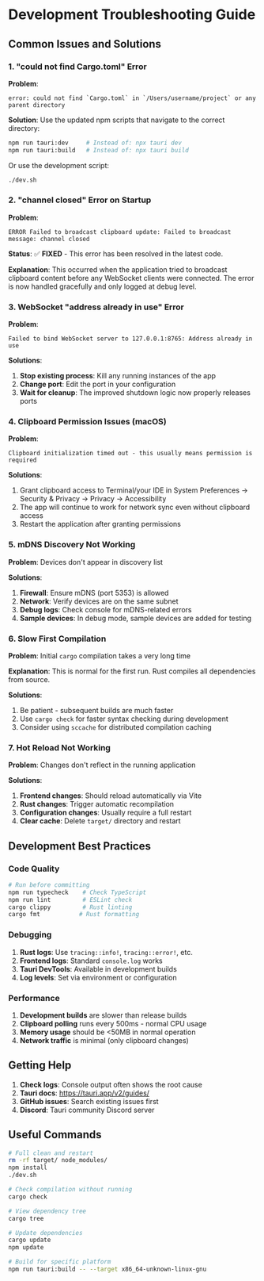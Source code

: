 # Development Troubleshooting Guide

## Common Issues and Solutions

### 1. "could not find Cargo.toml" Error

**Problem**: 
```
error: could not find `Cargo.toml` in `/Users/username/project` or any parent directory
```

**Solution**: 
Use the updated npm scripts that navigate to the correct directory:
```bash
npm run tauri:dev     # Instead of: npx tauri dev
npm run tauri:build   # Instead of: npx tauri build
```

Or use the development script:
```bash
./dev.sh
```

### 2. "channel closed" Error on Startup

**Problem**:
```
ERROR Failed to broadcast clipboard update: Failed to broadcast message: channel closed
```

**Status**: ✅ **FIXED** - This error has been resolved in the latest code.

**Explanation**: This occurred when the application tried to broadcast clipboard content before any WebSocket clients were connected. The error is now handled gracefully and only logged at debug level.

### 3. WebSocket "address already in use" Error

**Problem**:
```
Failed to bind WebSocket server to 127.0.0.1:8765: Address already in use
```

**Solutions**:
1. **Stop existing process**: Kill any running instances of the app
2. **Change port**: Edit the port in your configuration
3. **Wait for cleanup**: The improved shutdown logic now properly releases ports

### 4. Clipboard Permission Issues (macOS)

**Problem**:
```
Clipboard initialization timed out - this usually means permission is required
```

**Solutions**:
1. Grant clipboard access to Terminal/your IDE in System Preferences → Security & Privacy → Privacy → Accessibility
2. The app will continue to work for network sync even without clipboard access
3. Restart the application after granting permissions

### 5. mDNS Discovery Not Working

**Problem**: Devices don't appear in discovery list

**Solutions**:
1. **Firewall**: Ensure mDNS (port 5353) is allowed
2. **Network**: Verify devices are on the same subnet
3. **Debug logs**: Check console for mDNS-related errors
4. **Sample devices**: In debug mode, sample devices are added for testing

### 6. Slow First Compilation

**Problem**: Initial `cargo` compilation takes a very long time

**Explanation**: This is normal for the first run. Rust compiles all dependencies from source.

**Solutions**:
1. Be patient - subsequent builds are much faster
2. Use `cargo check` for faster syntax checking during development
3. Consider using `sccache` for distributed compilation caching

### 7. Hot Reload Not Working

**Problem**: Changes don't reflect in the running application

**Solutions**:
1. **Frontend changes**: Should reload automatically via Vite
2. **Rust changes**: Trigger automatic recompilation
3. **Configuration changes**: Usually require a full restart
4. **Clear cache**: Delete `target/` directory and restart

## Development Best Practices

### Code Quality
```bash
# Run before committing
npm run typecheck    # Check TypeScript
npm run lint         # ESLint check
cargo clippy         # Rust linting
cargo fmt           # Rust formatting
```

### Debugging
1. **Rust logs**: Use `tracing::info!`, `tracing::error!`, etc.
2. **Frontend logs**: Standard `console.log` works
3. **Tauri DevTools**: Available in development builds
4. **Log levels**: Set via environment or configuration

### Performance
1. **Development builds** are slower than release builds
2. **Clipboard polling** runs every 500ms - normal CPU usage
3. **Memory usage** should be <50MB in normal operation
4. **Network traffic** is minimal (only clipboard changes)

## Getting Help

1. **Check logs**: Console output often shows the root cause
2. **Tauri docs**: https://tauri.app/v2/guides/
3. **GitHub issues**: Search existing issues first
4. **Discord**: Tauri community Discord server

## Useful Commands

```bash
# Full clean and restart
rm -rf target/ node_modules/
npm install
./dev.sh

# Check compilation without running
cargo check

# View dependency tree
cargo tree

# Update dependencies
cargo update
npm update

# Build for specific platform
npm run tauri:build -- --target x86_64-unknown-linux-gnu
```